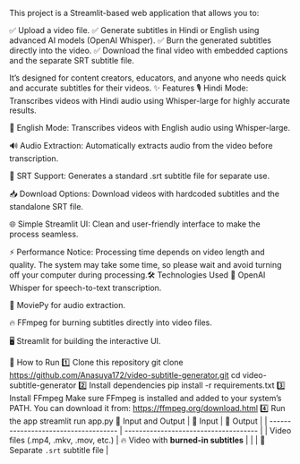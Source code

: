 This project is a Streamlit-based web application that allows you to:

✅ Upload a video file.
✅ Generate subtitles in Hindi or English using advanced AI models (OpenAI Whisper).
✅ Burn the generated subtitles directly into the video.
✅ Download the final video with embedded captions and the separate SRT subtitle file.

It’s designed for content creators, educators, and anyone who needs quick and accurate subtitles for their videos.
✨ Features
🎙️ Hindi Mode: Transcribes videos with Hindi audio using Whisper-large for highly accurate results.

📝 English Mode: Transcribes videos with English audio using Whisper-large.

🔊 Audio Extraction: Automatically extracts audio from the video before transcription.

📜 SRT Support: Generates a standard .srt subtitle file for separate use.

📥 Download Options: Download videos with hardcoded subtitles and the standalone SRT file.

🌐 Simple Streamlit UI: Clean and user-friendly interface to make the process seamless.

⚡ Performance Notice: Processing time depends on video length and quality. The system may take some time, so please wait and avoid turning off your computer during processing.🛠️ Technologies Used
🤖 OpenAI Whisper for speech-to-text transcription.

🎥 MoviePy for audio extraction.

🔥 FFmpeg for burning subtitles directly into video files.

🖥️ Streamlit for building the interactive UI.

🚀 How to Run
1️⃣ Clone this repository
git clone https://github.com/Anasuya172/video-subtitle-generator.git
cd video-subtitle-generator
2️⃣ Install dependencies
pip install -r requirements.txt
3️⃣ Install FFmpeg
Make sure FFmpeg is installed and added to your system’s PATH. You can download it from:
https://ffmpeg.org/download.html
4️⃣ Run the app
streamlit run app.py
📁 Input and Output
| 📂 Input                             | 🎯 Output                             |
| ------------------------------------ | ------------------------------------- |
| Video files (.mp4, .mkv, .mov, etc.) | 🔥 Video with **burned-in subtitles** |
|                                      | 📜 Separate `.srt` subtitle file      |
